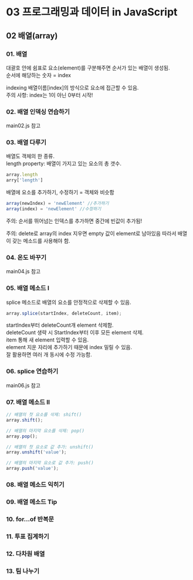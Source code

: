 # 03 프로그래밍과 데이터 in JavaScript   

## 02 배열(array)

### 01. 배열
대괄호 안에 쉼표로 요소(element)를 구분해주면 순서가 있는 배열이 생성됨.   
순서에 해당하는 숫자 = index   

indexing
배열이름[index]의 방식으로 요소에 접근할 수 있음.   
주의 사항: index는 1이 아닌 0부터 시작!

### 02. 배열 인덱싱 연습하기
main02.js 참고

### 03. 배열 다루기
배열도 객체의 한 종류.   
length property: 배열이 가지고 있는 요소의 총 갯수.
```JavaScript
array.length
arry['length']
```

배열에 요소를 추가하기, 수정하기 = 객체와 비슷함   
```JavaScript
array(newIndex) = 'newElement' //추가하기
array(index) = 'newElement' //수정하기
```
주의: 순서를 뛰어넘는 인덱스를 추가하면 중간에 빈값이 추가됨!

주의: delete로 array의 index 지우면 empty 값이 element로 남아있음
따라서 배열이 갖는 메소드를 사용해야 함.

### 04. 온도 바꾸기
main04.js 참고

### 05. 배열 메소드 I
splice 메소드로 배열의 요소를 안정적으로 삭제할 수 있음.
```JavaScript
array.splice(startIndex, deleteCount, item);
```
startIndex부터 deleteCount개 element 삭제함.   
deleteCount 생략 시 StartIndex부터 이후 모든 element 삭제.   
item 통해 새 element 입력할 수 있음.   
element 지운 자리에 추가하기 때문에 index 밀릴 수 있음.   
잘 활용하면 여러 개 동시에 수정 가능함.

### 06. splice 연습하기
main06.js 참고

### 07. 배열 메소드 II
```JavaScript
// 배열의 첫 요소를 삭제: shift()
array.shift();

// 배열의 마지막 요소를 삭제: pop()
array.pop();

// 배열의 첫 요소로 값 추가: unshift()
array.unshift('value');

// 배열의 마지막 요소로 값 추가: push()
array.push('value');
```

### 08. 배열 메소드 익히기


### 09. 배열 메소드 Tip


### 10. for...of 반복문


### 11. 투표 집계하기


### 12. 다차원 배열


### 13. 팀 나누기

